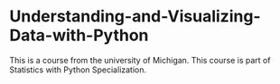 # Understanding-and-Visualizing-Data-with-Python
This is a course from the university of Michigan. This course is part of Statistics with Python Specialization.
